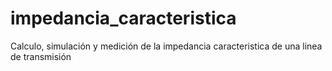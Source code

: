 # impedancia_caracteristica
Calculo, simulación y medición de la impedancia caracteristica de una linea de transmisión
